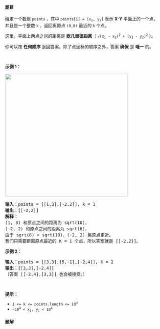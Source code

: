 #### 题目
<p>给定一个数组 <code>points</code>&nbsp;，其中&nbsp;<code>points[i] = [x<sub>i</sub>, y<sub>i</sub>]</code>&nbsp;表示 <strong>X-Y</strong> 平面上的一个点，并且是一个整数 <code>k</code> ，返回离原点 <code>(0,0)</code> 最近的 <code>k</code> 个点。</p>

<p>这里，平面上两点之间的距离是&nbsp;<strong>欧几里德距离</strong>（&nbsp;<code>√(x<sub>1</sub>&nbsp;- x<sub>2</sub>)<sup>2</sup>&nbsp;+ (y<sub>1</sub>&nbsp;- y<sub>2</sub>)<sup>2</sup></code>&nbsp;）。</p>

<p>你可以按 <strong>任何顺序</strong> 返回答案。除了点坐标的顺序之外，答案 <strong>确保</strong> 是 <strong>唯一</strong> 的。</p>

<p>&nbsp;</p>

<p><strong>示例 1：</strong></p>

<p><img src="https://assets.leetcode.com/uploads/2021/03/03/closestplane1.jpg" style="height: 400px; width: 400px;" /></p>

<pre>
<strong>输入：</strong>points = [[1,3],[-2,2]], k = 1
<strong>输出：</strong>[[-2,2]]
<strong>解释： </strong>
(1, 3) 和原点之间的距离为 sqrt(10)，
(-2, 2) 和原点之间的距离为 sqrt(8)，
由于 sqrt(8) &lt; sqrt(10)，(-2, 2) 离原点更近。
我们只需要距离原点最近的 K = 1 个点，所以答案就是 [[-2,2]]。
</pre>

<p><strong>示例 2：</strong></p>

<pre>
<strong>输入：</strong>points = [[3,3],[5,-1],[-2,4]], k = 2
<strong>输出：</strong>[[3,3],[-2,4]]
（答案 [[-2,4],[3,3]] 也会被接受。）
</pre>

<p>&nbsp;</p>

<p><strong>提示：</strong></p>

<ul>
	<li><code>1 &lt;= k &lt;= points.length &lt;= 10<sup>4</sup></code></li>
	<li><code>-10<sup>4</sup>&nbsp;&lt; x<sub>i</sub>, y<sub>i</sub>&nbsp;&lt; 10<sup>4</sup></code></li>
</ul>


 #### 题解